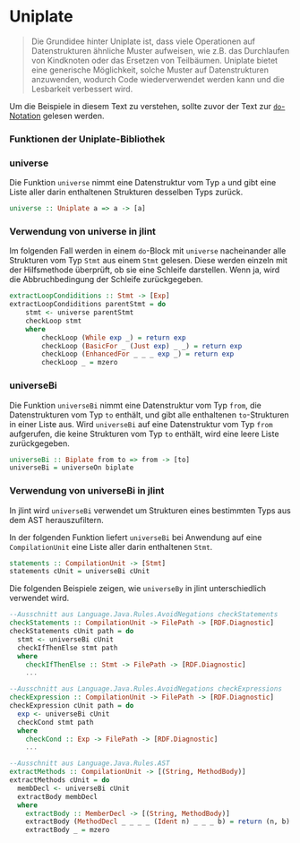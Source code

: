# Uniplate
> Die Grundidee hinter Uniplate ist, dass viele Operationen auf Datenstrukturen ähnliche Muster aufweisen, wie z.B. das Durchlaufen von Kindknoten oder das Ersetzen von Teilbäumen. Uniplate bietet eine generische Möglichkeit, solche Muster auf Datenstrukturen anzuwenden, wodurch Code wiederverwendet werden kann und die Lesbarkeit verbessert wird.

Um die Beispiele in diesem Text zu verstehen, sollte zuvor der Text zur [`do`-Notation](doNotation.md) gelesen werden.

### Funktionen der Uniplate-Bibliothek

### universe
Die Funktion `universe` nimmt eine Datenstruktur vom Typ `a` und gibt eine Liste aller darin enthaltenen Strukturen desselben Typs zurück.

```haskell
universe :: Uniplate a => a -> [a]
```

### Verwendung von universe in jlint
Im folgenden Fall werden in einem `do`-Block mit `universe` nacheinander alle Strukturen vom Typ `Stmt` aus einem `Stmt` gelesen. Diese werden einzeln mit der Hilfsmethode überprüft, ob sie eine Schleife darstellen. Wenn ja, wird die Abbruchbedingung der Schleife zurückgegeben.

```haskell
extractLoopCondiditions :: Stmt -> [Exp]
extractLoopCondiditions parentStmt = do 
    stmt <- universe parentStmt
    checkLoop stmt
    where
        checkLoop (While exp _) = return exp
        checkLoop (BasicFor _ (Just exp) _ _) = return exp
        checkLoop (EnhancedFor _ _ _ exp _) = return exp
        checkLoop _ = mzero
```


### universeBi
Die Funktion `universeBi` nimmt eine Datenstruktur vom Typ `from`, die Datenstrukturen vom Typ `to` enthält,  und gibt alle enthaltenen `to`-Strukturen in einer Liste aus. 
Wird `universeBi` auf eine Datenstruktur vom Typ `from` aufgerufen, die keine Strukturen vom Typ `to` enthält, wird eine leere Liste zurückgegeben.

```haskell
universeBi :: Biplate from to => from -> [to]
universeBi = universeOn biplate 
```

### Verwendung von universeBi in jlint
In jlint wird `universeBi` verwendet um Strukturen eines bestimmten Typs aus dem AST herauszufiltern.

In der folgenden Funktion liefert `universeBi` bei Anwendung auf eine `CompilationUnit` eine Liste aller darin enthaltenen `Stmt`.
```haskell
statements :: CompilationUnit -> [Stmt]
statements cUnit = universeBi cUnit
```

Die folgenden Beispiele zeigen, wie `universeBy` in jlint unterschiedlich verwendet wird.

``` haskell
--Ausschnitt aus Language.Java.Rules.AvoidNegations checkStatements
checkStatements :: CompilationUnit -> FilePath -> [RDF.Diagnostic]
checkStatements cUnit path = do
  stmt <- universeBi cUnit
  checkIfThenElse stmt path
  where
    checkIfThenElse :: Stmt -> FilePath -> [RDF.Diagnostic]
    ...

--Ausschnitt aus Language.Java.Rules.AvoidNegations checkExpressions
checkExpression :: CompilationUnit -> FilePath -> [RDF.Diagnostic]
checkExpression cUnit path = do
  exp <- universeBi cUnit
  checkCond stmt path
  where
    checkCond :: Exp -> FilePath -> [RDF.Diagnostic]
    ...

--Ausschnitt aus Language.Java.Rules.AST
extractMethods :: CompilationUnit -> [(String, MethodBody)]
extractMethods cUnit = do
  membDecl <- universeBi cUnit
  extractBody membDecl
  where
    extractBody :: MemberDecl -> [(String, MethodBody)]
    extractBody (MethodDecl _ _ _ _ (Ident n) _ _ _ b) = return (n, b)
    extractBody _ = mzero
``` 

